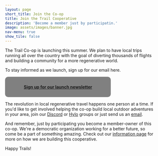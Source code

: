 ```yaml
---
layout: page
short_title: Join the Co-op
title: Join the Trail Cooperative
description: 'Become a member just by participatin.'
image: assets/images/banner.jpg
nav-menu: true
show_tile: false
---
```


The Trail Co-op is launching this summer. We plan to have local trips running all over the country with the goal of diverting thousands of flights and building a community for a more regenerative world.

To stay informed as we launch, sign up for our email here.

<a href="signup.html"><p style="max-width: 300px; text-align:center; background-color:grey; border-radius:10px; padding:5%;"><strong>Sign up for our launch newsletter</strong></p></a>

The revolution in local regenerative travel happens one person at a time.  If you'd like to get involved helping the co-op build local outdoor adventures in your area, join our <a href="https://discord.gg/6VbCwAcHwg">Discord</a> or <a href="">Hylo</a> groups or just send us an <a href="mailto:thecooptrail@gmail.com">email</a>.

<p>And remember, just by participating you become a member-owner of this co-op. We're a democratic organization working for a better future, so come be a part of something amazing.  Check out our <a href="information.html">information page</a> for more on how we are building this cooperative.</p>

Happy Trails!
